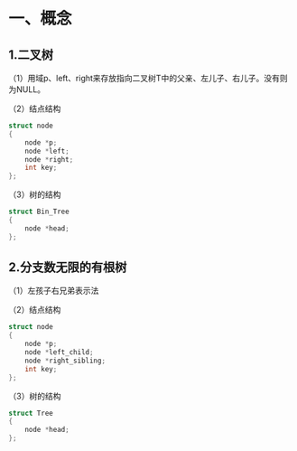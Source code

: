 # 一、概念

## 1.二叉树

（1）用域p、left、right来存放指向二叉树T中的父亲、左儿子、右儿子。没有则为NULL。

（2）结点结构

```c++
struct node
{
    node *p;
    node *left;
    node *right;
    int key;
};
```

（3）树的结构

```c++
struct Bin_Tree
{
    node *head;
};
```

## 2.分支数无限的有根树

（1）左孩子右兄弟表示法

（2）结点结构

```c++
struct node
{
    node *p;
    node *left_child;
    node *right_sibling;
    int key;
};
```

（3）树的结构

```c++
struct Tree
{
    node *head;
};
```


